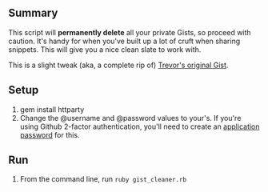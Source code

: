 ## Summary
This script will **permanently delete** all your private Gists, so proceed with caution. It's handy for when you've built up a lot of cruft when sharing snippets. This will give you a nice clean slate to work with.

This is a slight tweak (aka, a complete rip of) [Trevor's original Gist](https://gist.github.com/trevorturk/4955199).

## Setup

1. gem install httparty
1. Change the @username and @password values to your's. If you're using Github 2-factor authentication, you'll need to create an [application password](https://github.com/settings/applications) for this.

## Run
1. From the command line, run `ruby gist_cleaner.rb`